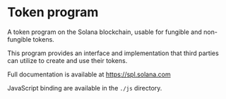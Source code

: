 # Token program

A token program on the Solana blockchain, usable for fungible and non-fungible tokens.

This program provides an interface and implementation that third parties can
utilize to create and use their tokens.

Full documentation is available at https://spl.solana.com

JavaScript binding are available in the `./js` directory.
